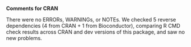 **Comments for CRAN**

There were no ERRORs, WARNINGs, or NOTEs. We checked 5 reverse dependencies (4 from CRAN + 1 from Bioconductor), comparing R CMD check results across CRAN and dev versions of this package, and saw no new problems.
